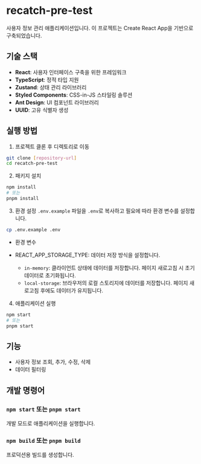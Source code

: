 # recatch-pre-test

사용자 정보 관리 애플리케이션입니다. 이 프로젝트는 Create React App을 기반으로 구축되었습니다.

## 기술 스택

-   **React**: 사용자 인터페이스 구축을 위한 프레임워크
-   **TypeScript**: 정적 타입 지원
-   **Zustand**: 상태 관리 라이브러리
-   **Styled Components**: CSS-in-JS 스타일링 솔루션
-   **Ant Design**: UI 컴포넌트 라이브러리
-   **UUID**: 고유 식별자 생성

## 실행 방법

1. 프로젝트 클론 후 디렉토리로 이동

```bash
git clone [repository-url]
cd recatch-pre-test
```

2. 패키지 설치

```bash
npm install
# 또는
pnpm install
```

3. 환경 설정
   `.env.example` 파일을 `.env`로 복사하고 필요에 따라 환경 변수를 설정합니다.

```bash
cp .env.example .env
```

-   환경 변수

-   REACT_APP_STORAGE_TYPE: 데이터 저장 방식을 설정합니다.
    -   `in-memory`: 클라이언트 상태에 데이터를 저장합니다. 페이지 새로고침 시 초기 데이터로 초기화됩니다.
    -   `local-storage`: 브라우저의 로컬 스토리지에 데이터를 저장합니다. 페이지 새로고침 후에도 데이터가 유지됩니다.

4. 애플리케이션 실행

```bash
npm start
# 또는
pnpm start
```

## 기능

-   사용자 정보 조회, 추가, 수정, 삭제
-   데이터 필터링

## 개발 명령어

### `npm start` 또는 `pnpm start`

개발 모드로 애플리케이션을 실행합니다.

### `npm build` 또는 `pnpm build`

프로덕션용 빌드를 생성합니다.
